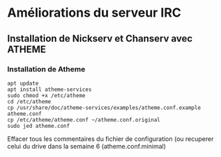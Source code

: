 # Améliorations du serveur IRC
## Installation de Nickserv et Chanserv avec ATHEME
### Installation de Atheme
```
apt update
apt install atheme-services
sudo chmod +x /etc/atheme
cd /etc/atheme
cp /usr/share/doc/atheme-services/examples/atheme.conf.example atheme.conf
cp /etc/atheme/atheme.conf ~/atheme.conf.original
sudo jed atheme.conf
```
Effacer tous les commentaires du fichier de configuration 
(ou recuperer celui du drive dans la semaine 6 (atheme.conf.minimal)

